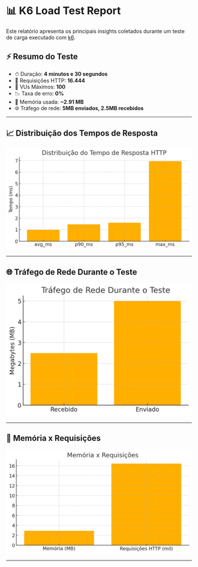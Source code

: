
# 📊 K6 Load Test Report

Este relatório apresenta os principais insights coletados durante um teste de carga executado com [k6](https://k6.io).

## ⚡ Resumo do Teste

- ⏱ Duração: **4 minutos e 30 segundos**
- 🔄 Requisições HTTP: **16.444**
- 🚀 VUs Máximos: **100**
- 📉 Taxa de erro: **0%**
- 💾 Memória usada: **~2.91 MB**
- 🌐 Tráfego de rede: **5MB enviados, 2.5MB recebidos**

---

## 📈 Distribuição dos Tempos de Resposta

![Distribuição do Tempo de Resposta HTTP](k6_report/latency_distribution.png)

---

## 🌐 Tráfego de Rede Durante o Teste

![Tráfego de Rede](k6_report/network_traffic.png)

---

## 🧠 Memória x Requisições

![Memória vs Requisições](k6_report/memory_vs_requests.png)

---

